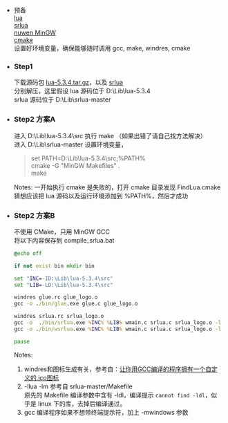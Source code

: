 * 预备  
  [lua](http://www.lua.org/download.html)  
  [srlua](https://github.com/LuaDist/srlua)  
  [nuwen MinGW](https://nuwen.net/mingw.html)  
  [cmake](https://cmake.org/download/)  
  设置好环境变量，确保能够随时调用 gcc, make, windres, cmake  
  
* ### Step1  
  下载源码包 [lua-5.3.4.tar.gz](http://www.lua.org/ftp/lua-5.3.4.tar.gz)，以及 [srlua](https://github.com/LuaDist/srlua)  
  分别解压，这里假设 lua 源码位于 D:\Lib\lua-5.3.4  
  srlua 源码位于 D:\Lib\srlua-master  
  
* ### Step2 方案A  
  进入 D:\Lib\lua-5.3.4\src 执行 make （如果出错了请自己找方法解决）  
  进入 D:\Lib\srlua-master 设置环境变量，  
  > set PATH=D:\Lib\lua-5.3.4\src;%PATH%  
  > cmake -G "MinGW Makefiles" .  
  > make  
  
  Notes: 一开始执行 cmake 是失败的，打开 cmake 目录发现 FindLua.cmake 猜想应该把 lua 源码以及运行环境添加到 %PATH%，然后才成功  
  
* ### Step2 方案B  
  不使用 CMake，只用 MinGW GCC  
  将以下内容保存到 compile_srlua.bat  
  ```bat
  @echo off
  
  if not exist bin mkdir bin
  
  set "INC=-ID:\Lib\lua-5.3.4\src"
  set "LIB=-LD:\Lib\lua-5.3.4\src"
  
  windres glue.rc glue_logo.o
  gcc -o ./bin/glue.exe glue.c glue_logo.o
  
  windres srlua.rc srlua_logo.o
  gcc -o  ./bin/srlua.exe %INC% %LIB% wmain.c srlua.c srlua_logo.o -llua -lm
  gcc -o ./bin/wsrlua.exe %INC% %LIB% wmain.c srlua.c srlua_logo.o -llua -lm -mwindows
  
  pause
  ```
    
  Notes:  
  1. windres和图标生成有关，参考自：[让你用GCC编译的程序拥有一个自定义的.ico图标 ](http://blog.csdn.net/mzlogin/article/details/6647460)  
  2. -llua -lm 参考自 srlua-master/Makefile  
  原先的 Makefile 编译参数中含有 -ldl，编译提示 `cannot find -ldl`，似乎是 linux 下的库，去掉后编译通过。  
  3. gcc 编译程序如果不想带终端提示符，加上 -mwindows 参数  
  
  
